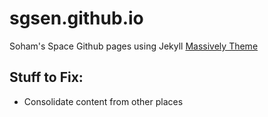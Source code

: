 # sgsen.github.io
Soham's Space
Github pages using Jekyll
[Massively Theme ](https://github.com/iwiedenm/jekyll-theme-massively-src/archive/master.zip)

## Stuff to Fix:
* Consolidate content from other places
